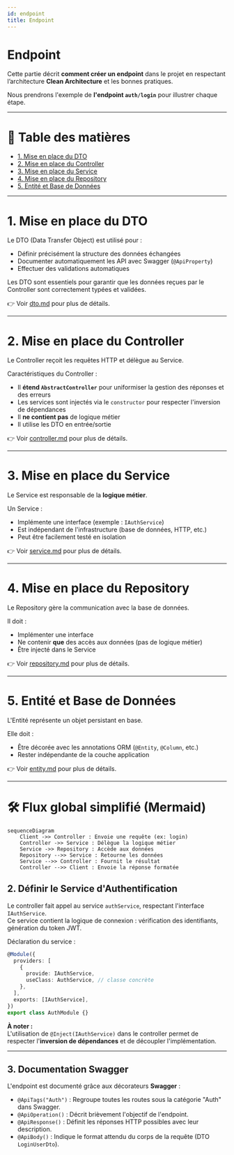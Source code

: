 ```yaml
---
id: endpoint
title: Endpoint
---
```


# Endpoint

Cette partie décrit **comment créer un endpoint** dans le projet en respectant l’architecture **Clean Architecture** et les bonnes pratiques.

Nous prendrons l'exemple de **l'endpoint `auth/login`** pour illustrer chaque étape.

---

# 🔖 Table des matières

- [1. Mise en place du DTO](/docs/backend/dto.md)
- [2. Mise en place du Controller](/docs/backend/controller.md)
- [3. Mise en place du Service](/docs/backend/service.md)
- [4. Mise en place du Repository](/docs/backend/repository.md)
- [5. Entité et Base de Données](/docs/backend/entity.md)

---

# 1. Mise en place du DTO

Le DTO (Data Transfer Object) est utilisé pour :

- Définir précisément la structure des données échangées
- Documenter automatiquement les API avec Swagger (`@ApiProperty`)
- Effectuer des validations automatiques

Les DTO sont essentiels pour garantir que les données reçues par le Controller sont correctement typées et validées.

👉 Voir [dto.md](/docs/backend/dto.md) pour plus de détails.

---

# 2. Mise en place du Controller

Le Controller reçoit les requêtes HTTP et délègue au Service.

Caractéristiques du Controller :

- Il **étend `AbstractController`** pour uniformiser la gestion des réponses et des erreurs
- Les services sont injectés via le `constructor` pour respecter l'inversion de dépendances
- Il **ne contient pas** de logique métier
- Il utilise les DTO en entrée/sortie

👉 Voir [controller.md](/docs/backend/controller.md) pour plus de détails.

---

# 3. Mise en place du Service

Le Service est responsable de la **logique métier**.

Un Service :

- Implémente une interface (exemple : `IAuthService`)
- Est indépendant de l'infrastructure (base de données, HTTP, etc.)
- Peut être facilement testé en isolation

👉 Voir [service.md](/docs/backend/service.md) pour plus de détails.

---

# 4. Mise en place du Repository

Le Repository gère la communication avec la base de données.

Il doit :

- Implémenter une interface
- Ne contenir **que** des accès aux données (pas de logique métier)
- Être injecté dans le Service

👉 Voir [repository.md](/docs/backend/repository.md) pour plus de détails.

---

# 5. Entité et Base de Données

L'Entité représente un objet persistant en base.

Elle doit :

- Être décorée avec les annotations ORM (`@Entity`, `@Column`, etc.)
- Rester indépendante de la couche application

👉 Voir [entity.md](/docs/backend/entity.md) pour plus de détails.

---

# 🛠️ Flux global simplifié (Mermaid)

```mermaid
sequenceDiagram
    Client ->> Controller : Envoie une requête (ex: login)
    Controller ->> Service : Délègue la logique métier
    Service ->> Repository : Accède aux données
    Repository -->> Service : Retourne les données
    Service -->> Controller : Fournit le résultat
    Controller -->> Client : Envoie la réponse formatée
```


## 2. Définir le Service d'Authentification

Le controller fait appel au service `authService`, respectant l'interface `IAuthService`.  
Ce service contient la logique de connexion : vérification des identifiants, génération du token JWT.

Déclaration du service :

```typescript
@Module({
  providers: [
    {
      provide: IAuthService,
      useClass: AuthService, // classe concrète
    },
  ],
  exports: [IAuthService],
})
export class AuthModule {}
```

**À noter :**  
L'utilisation de `@Inject(IAuthService)` dans le controller permet de respecter l'**inversion de dépendances** et de découpler l'implémentation.

---

## 3. Documentation Swagger

L'endpoint est documenté grâce aux décorateurs **Swagger** :

- `@ApiTags("Auth")` : Regroupe toutes les routes sous la catégorie "Auth" dans Swagger.
- `@ApiOperation()` : Décrit brièvement l'objectif de l'endpoint.
- `@ApiResponse()` : Définit les réponses HTTP possibles avec leur description.
- `@ApiBody()` : Indique le format attendu du corps de la requête (DTO `LoginUserDto`).

